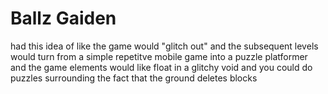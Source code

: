 # Ballz Gaiden

had this idea of like
the game would "glitch out"
and the subsequent levels would turn from a simple repetitve mobile game into a puzzle platformer
and the game elements would like float in a glitchy void
and you could do puzzles surrounding the fact that the ground deletes blocks